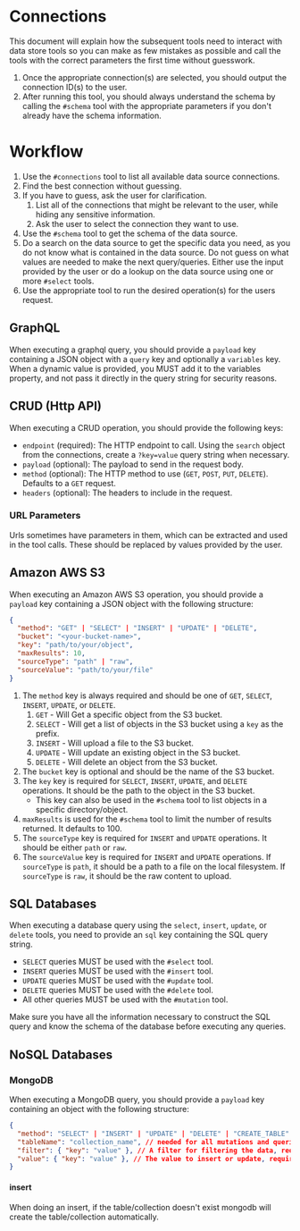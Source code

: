 # Connections

This document will explain how the subsequent tools need to interact with data store tools so you can make as few mistakes as possible and call the tools with the correct parameters the first time without guesswork.

1. Once the appropriate connection(s) are selected, you should output the connection ID(s) to the user.
2. After running this tool, you should always understand the schema by calling the `#schema` tool with the appropriate parameters if you don't already have the schema information.

# Workflow

1. Use the `#connections` tool to list all available data source connections.
2. Find the best connection without guessing.
3. If you have to guess, ask the user for clarification.
   1. List all of the connections that might be relevant to the user, while hiding any sensitive information.
   2. Ask the user to select the connection they want to use.
4. Use the `#schema` tool to get the schema of the data source.
5. Do a search on the data source to get the specific data you need, as you do not know what is contained in the data source. Do not guess on what values are needed to make the next query/queries. Either use the input provided by the user or do a lookup on the data source using one or more `#select` tools.
6. Use the appropriate tool to run the desired operation(s) for the users request.

## GraphQL

When executing a graphql query, you should provide a `payload` key containing a JSON object with a `query` key and optionally a `variables` key. When a dynamic value is provided, you MUST add it to the variables property, and not pass it directly in the query string for security reasons.

## CRUD (Http API)

When executing a CRUD operation, you should provide the following keys:

- `endpoint` (required): The HTTP endpoint to call. Using the `search` object from the connections, create a `?key=value` query string when necessary.
- `payload` (optional): The payload to send in the request body.
- `method` (optional): The HTTP method to use (`GET`, `POST`, `PUT`, `DELETE`). Defaults to a `GET` request.
- `headers` (optional): The headers to include in the request.

### URL Parameters

Urls sometimes have parameters in them, which can be extracted and used in the tool calls. These should be replaced by values provided by the user.

## Amazon AWS S3

When executing an Amazon AWS S3 operation, you should provide a `payload` key containing a JSON object with the following structure:

```json
{
  "method": "GET" | "SELECT" | "INSERT" | "UPDATE" | "DELETE",
  "bucket": "<your-bucket-name>",
  "key": "path/to/your/object",
  "maxResults": 10,
  "sourceType": "path" | "raw",
  "sourceValue": "path/to/your/file"
}
```

1. The `method` key is always required and should be one of `GET`, `SELECT`, `INSERT`, `UPDATE`, or `DELETE`.
   1. `GET` - Will Get a specific object from the S3 bucket.
   2. `SELECT` - Will get a list of objects in the S3 bucket using a `key` as the prefix.
   3. `INSERT` - Will upload a file to the S3 bucket.
   4. `UPDATE` - Will update an existing object in the S3 bucket.
   5. `DELETE` - Will delete an object from the S3 bucket.
2. The `bucket` key is optional and should be the name of the S3 bucket.
3. The `key` key is required for `SELECT`, `INSERT`, `UPDATE`, and `DELETE` operations. It should be the path to the object in the S3 bucket.
   - This key can also be used in the `#schema` tool to list objects in a specific directory/object.
4. `maxResults` is used for the `#schema` tool to limit the number of results returned. It defaults to 100.
5. The `sourceType` key is required for `INSERT` and `UPDATE` operations. It should be either `path` or `raw`.
6. The `sourceValue` key is required for `INSERT` and `UPDATE` operations. If `sourceType` is `path`, it should be a path to a file on the local filesystem. If `sourceType` is `raw`, it should be the raw content to upload.

## SQL Databases

When executing a database query using the `select`, `insert`, `update`, or `delete` tools, you need to provide an `sql` key containing the SQL query string.

- `SELECT` queries MUST be used with the `#select` tool.
- `INSERT` queries MUST be used with the `#insert` tool.
- `UPDATE` queries MUST be used with the `#update` tool.
- `DELETE` queries MUST be used with the `#delete` tool.
- All other queries MUST be used with the `#mutation` tool.

Make sure you have all the information necessary to construct the SQL query and know the schema of the database before executing any queries.

## NoSQL Databases

### MongoDB

When executing a MongoDB query, you should provide a `payload` key containing an object with the following structure:

```json
{
  "method": "SELECT" | "INSERT" | "UPDATE" | "DELETE" | "CREATE_TABLE" | "DELETE_TABLE", // Required
  "tableName": "collection_name", // needed for all mutations and queries
  "filter": { "key": "value" }, // A filter for filtering the data, required for SELECT, UPDATE, DELETE
  "value": { "key": "value" }, // The value to insert or update, required for INSERT, UPDATE. For insert this can be any array of objects.
}
```

#### insert

When doing an insert, if the table/collection doesn't exist mongodb will create the table/collection automatically.
